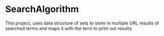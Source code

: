 # SearchAlgorithm
This project, uses data structure of sets to store in  multiple URL results of searched terms and maps it  with the term to print out results
